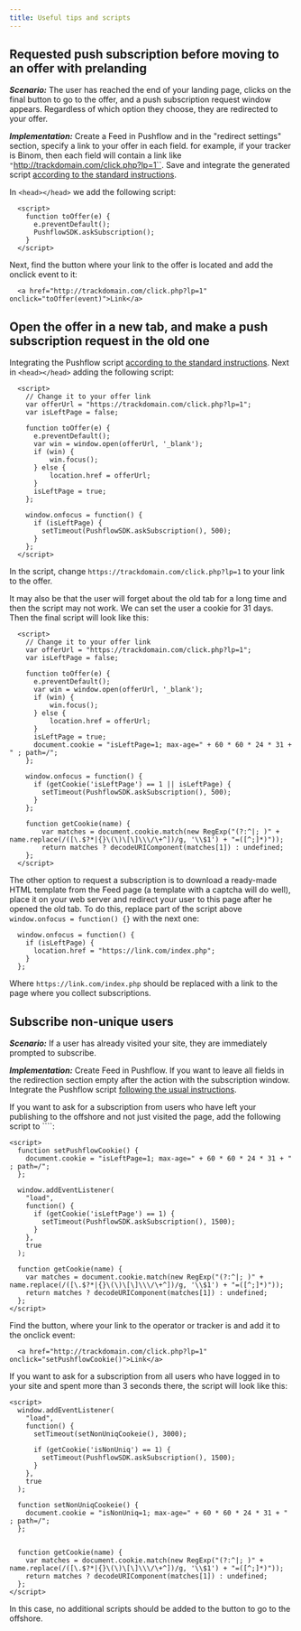 ```yaml
---
title: Useful tips and scripts
---
```


## Requested push subscription before moving to an offer with prelanding
***Scenario:*** 
The user has reached the end of your landing page, clicks on the final button to go to the offer, and a push subscription request window appears. Regardless of which option they choose, they are redirected to your offer.

***Implementation:*** 
Create a Feed in Pushflow and in the "redirect settings" section, specify a link to your offer in each field. for example, if your tracker is Binom, then each field will contain a link like ` " `http://trackdomain.com/click.php?lp=1``. Save and integrate the generated script [according to the standard instructions](feed_collect.md).

In ```<head></head>``` we add the following script:
```
  <script>
    function toOffer(e) {
      e.preventDefault();
      PushflowSDK.askSubscription();
    }
  </script>
  ```
Next, find the button where your link to the offer is located and add the onclick event to it:
```
  <a href="http://trackdomain.com/click.php?lp=1" onclick="toOffer(event)">Link</a>
```


## Open the offer in a new tab, and make a push subscription request in the old one
Integrating the Pushflow script [according to the standard instructions](feed_collect.md). Next in ``<head></head>`` adding the following script:
```
  <script>
    // Change it to your offer link
    var offerUrl = "https://trackdomain.com/click.php?lp=1";
    var isLeftPage = false;
    
    function toOffer(e) {
      e.preventDefault();
      var win = window.open(offerUrl, '_blank');
      if (win) {
          win.focus();
      } else {
          location.href = offerUrl;
      }
      isLeftPage = true;
    };

    window.onfocus = function() {
      if (isLeftPage) {
        setTimeout(PushflowSDK.askSubscription(), 500);
      }
    };
  </script>
```
In the script, change ``https://trackdomain.com/click.php?lp=1`` to your link to the offer.

It may also be that the user will forget about the old tab for a long time and then the script may not work. We can set the user a cookie for 31 days. Then the final script will look like this:
```
  <script>
    // Change it to your offer link
    var offerUrl = "https://trackdomain.com/click.php?lp=1";
    var isLeftPage = false;
    
    function toOffer(e) {
      e.preventDefault();
      var win = window.open(offerUrl, '_blank');
      if (win) {
          win.focus();
      } else {
          location.href = offerUrl;
      }
      isLeftPage = true;
      document.cookie = "isLeftPage=1; max-age=" + 60 * 60 * 24 * 31 + " ; path=/";
    };

    window.onfocus = function() {
      if (getCookie('isLeftPage') == 1 || isLeftPage) {
        setTimeout(PushflowSDK.askSubscription(), 500);
      }
    };

    function getCookie(name) {
        var matches = document.cookie.match(new RegExp("(?:^|; )" + name.replace(/([\.$?*|{}\(\)\[\]\\\/\+^])/g, '\\$1') + "=([^;]*)"));
        return matches ? decodeURIComponent(matches[1]) : undefined;
    };
  </script>
```

The other option to request a subscription is to download a ready-made HTML template from the Feed page (a template with a captcha will do well), place it on your web server and redirect your user to this page after he opened the old tab. To do this, replace part of the script above ```window.onfocus = function() {}``` with the next one:
```
  window.onfocus = function() {
    if (isLeftPage) {
      location.href = "https://link.com/index.php";
    }
  };
```
Where ```https://link.com/index.php``` should be replaced with a link to the page where you collect subscriptions.



## Subscribe non-unique users
***Scenario:*** 
If a user has already visited your site, they are immediately prompted to subscribe.

***Implementation:*** 
Create Feed in Pushflow. If you want to leave all fields in the redirection section empty after the action with the subscription window. Integrate the Pushflow script [following the usual instructions](feed_collect.md).

If you want to ask for a subscription from users who have left your publishing to the offshore and not just visited the page, add the following script to ```<head></head>`:
```
<script>
  function setPushflowCookie() {
    document.cookie = "isLeftPage=1; max-age=" + 60 * 60 * 24 * 31 + " ; path=/";
  };

  window.addEventListener(
    "load",
    function() {
      if (getCookie('isLeftPage') == 1) {
        setTimeout(PushflowSDK.askSubscription(), 1500);
      }
    },
    true
  );

  function getCookie(name) {
    var matches = document.cookie.match(new RegExp("(?:^|; )" + name.replace(/([\.$?*|{}\(\)\[\]\\\/\+^])/g, '\\$1') + "=([^;]*)"));
    return matches ? decodeURIComponent(matches[1]) : undefined;
  };
</script>
```
Find the button, where your link to the operator or tracker is and add it to the onclick event:
```
  <a href="http://trackdomain.com/click.php?lp=1" onclick="setPushflowCookie()">Link</a>
```

If you want to ask for a subscription from all users who have logged in to your site and spent more than 3 seconds there, the script will look like this:
```
<script>
  window.addEventListener(
    "load",
    function() {
      setTimeout(setNonUniqCookeie(), 3000);

      if (getCookie('isNonUniq') == 1) {
        setTimeout(PushflowSDK.askSubscription(), 1500);
      }
    },
    true
  );

  function setNonUniqCookeie() {
    document.cookie = "isNonUniq=1; max-age=" + 60 * 60 * 24 * 31 + " ; path=/";
  };


  function getCookie(name) {
    var matches = document.cookie.match(new RegExp("(?:^|; )" + name.replace(/([\.$?*|{}\(\)\[\]\\\/\+^])/g, '\\$1') + "=([^;]*)"));
    return matches ? decodeURIComponent(matches[1]) : undefined;
  };
</script>
```
In this case, no additional scripts should be added to the button to go to the offshore.
<!-- 

## Subscription if URL parameter is present
***Scenario:*** 
We want the subscription script to trigger only if there is some key in the URL of the page, for example ```&p=1```. This can be useful during tests with and without a subscription, just take a double of the link in the tracker and add ```&p=1``` to it. Now you will see a subscription window in this branding and not a keyless one.

***Implementation:*** 
Integrate the Pushflow script [following the usual instructions](feed_collect.md). Next, in the integrated script we find the line ``` function PushflowSDK.askSubscription() {``` and below it we add the following condition ```if (window.location.href.indexOf('&p=1') < 0) return;```. As a result, we get the script of the view:
```
  ...
  function PushflowSDK.askSubscription() {
    if (window.location.href.indexOf('&p=1') < 0) return;
  ....
```
That's it.
## Параллельный сбор своей пуш-базы с другими сервисами пуш-подписок -->
